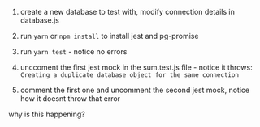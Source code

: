 1. create a new database to test with, modify connection details in database.js

2. run `yarn` or `npm install` to install jest and pg-promise

3. run `yarn test` - notice no errors

4. unccoment the first jest mock in the sum.test.js file - notice it throws:
`Creating a duplicate database object for the same connection`

5. comment the first one and uncomment the second jest mock, notice how it doesnt throw that error

why is this happening?

